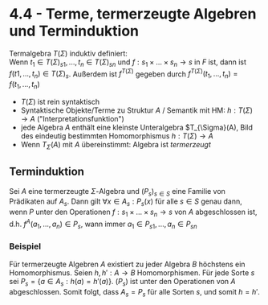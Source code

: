 # 4.4 - Terme, termerzeugte Algebren und Terminduktion
Termalgebra $T(\Sigma)$ induktiv definiert:  
Wenn $t_1 \in T(\Sigma)_{s1},...,t_n \in T(\Sigma)_{sn}$ und
$f: s_1 \times ... \times s_n \to s$ in $F$ ist, dann ist
$f(t1,...,t_n) \in T(\Sigma)_s$. Außerdem ist $f^{T(\Sigma)}$ gegeben durch
$f^{T(\Sigma)}(t_1,...,t_n) = f(t_1,...,t_n)$

- $T(\Sigma)$ ist rein syntaktisch
- Syntaktische Objekte/Terme zu Struktur $A$ / Semantik mit HM:
  $h: T(\Sigma) \to A$ ("Interpretationsfunktion")
- jede Algebra $A$ enthält eine kleinste Unteralgebra $T_{\Sigma}(A), Bild des
  eindeutig bestimmten Homomorphismus $h: T(\Sigma) \to A$
- Wenn $T_\Sigma(A)$ mit $A$ übereinstimmt: Algebra ist *termerzeugt*

## Terminduktion
Sei $A$ eine termerzeugte $\Sigma$-Algebra und $(P_s)_{s \in S}$ eine Familie
von Prädikaten auf $A_s$. Dann gilt $\forall x \in A_s: P_s(x)$ für alle
$s \in S$ genau dann, wenn $P$ unter den Operationen
$f: s_1 \times ... \times s_n \to s$ von $A$ abgeschlossen ist, d.h.
$f^A(a_1,...,a_n) \in P_s$, wann immer $a_1 \in P_{s1},...,a_n \in P_{sn}$ 

### Beispiel
Für termerzeugte Algebren $A$ existiert zu jeder Algebra $B$ höchstens ein
Homomorphismus. Seien $h, h': A \to B$ Homomorphismen. Für jede Sorte $s$ sei
$P_s = \{a \in A_s: h(a) = h'(a)\}$. $(P_s)$ ist unter den Operationen von $A$
abgeschlossen. Somit folgt, dass $A_s = P_s$ für alle Sorten $s$, und somit
$h = h'$.
